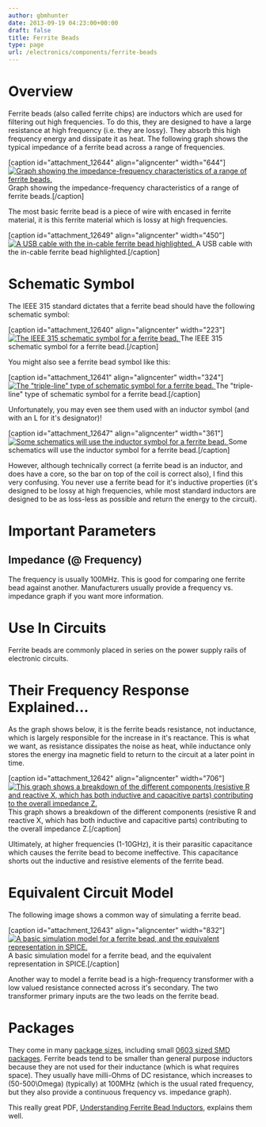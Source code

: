 ```yaml
---
author: gbmhunter
date: 2013-09-19 04:23:00+00:00
draft: false
title: Ferrite Beads
type: page
url: /electronics/components/ferrite-beads
---
```


# Overview

Ferrite beads (also called ferrite chips) are inductors which are used for filtering out high frequencies. To do this, they are designed to have a large resistance at high frequency (i.e. they are lossy). They absorb this high frequency energy and dissipate it as heat. The following graph shows the typical impedance of a ferrite bead across a range of frequencies.

[caption id="attachment_12644" align="aligncenter" width="644"][![Graph showing the impedance-frequency characteristics of a range of ferrite beads.](http://blog.mbedded.ninja/wp-content/uploads/2013/09/impedance-frequency-characteristics-graph-of-ferrite-beads.png)
](http://blog.mbedded.ninja/wp-content/uploads/2013/09/impedance-frequency-characteristics-graph-of-ferrite-beads.png) Graph showing the impedance-frequency characteristics of a range of ferrite beads.[/caption]

The most basic ferrite bead is a piece of wire with encased in ferrite material, it is this ferrite material which is lossy at high frequencies.

[caption id="attachment_12649" align="aligncenter" width="450"][![A USB cable with the in-cable ferrite bead highlighted.](http://blog.mbedded.ninja/wp-content/uploads/2013/09/usb-cable-with-ferrite-beads-annotated.png)
](http://blog.mbedded.ninja/wp-content/uploads/2013/09/usb-cable-with-ferrite-beads-annotated.png) A USB cable with the in-cable ferrite bead highlighted.[/caption]

# Schematic Symbol

The IEEE 315 standard dictates that a ferrite bead should have the following schematic symbol:

[caption id="attachment_12640" align="aligncenter" width="223"][![The IEEE 315 schematic symbol for a ferrite bead.](http://blog.mbedded.ninja/wp-content/uploads/2013/09/ferrite-bead-schematic-symbol-ieee-315-slanted-rectangle.png)
](http://blog.mbedded.ninja/wp-content/uploads/2013/09/ferrite-bead-schematic-symbol-ieee-315-slanted-rectangle.png) The IEEE 315 schematic symbol for a ferrite bead.[/caption]

You might also see a ferrite bead symbol like this:

[caption id="attachment_12641" align="aligncenter" width="324"][![The "triple-line" type of schematic symbol for a ferrite bead.](http://blog.mbedded.ninja/wp-content/uploads/2013/09/ferrite-bead-schematic-symbol-triple-line.png)
](http://blog.mbedded.ninja/wp-content/uploads/2013/09/ferrite-bead-schematic-symbol-triple-line.png) The "triple-line" type of schematic symbol for a ferrite bead.[/caption]

Unfortunately, you may even see them used with an inductor symbol (and with an L for it's designator)!

[caption id="attachment_12647" align="aligncenter" width="361"][![Some schematics will use the inductor symbol for a ferrite bead.](http://blog.mbedded.ninja/wp-content/uploads/2013/09/inductor-schematic-symbol-curly-with-bar.png)
](http://blog.mbedded.ninja/wp-content/uploads/2013/09/inductor-schematic-symbol-curly-with-bar.png) Some schematics will use the inductor symbol for a ferrite bead.[/caption]

However, although technically correct (a ferrite bead is an inductor, and does have a core, so the bar on top of the coil is correct also), I find this very confusing. You never use a ferrite bead for it's inductive properties (it's designed to be lossy at high frequencies, while most standard inductors are designed to be as loss-less as possible and return the energy to the circuit).

# Important Parameters

## Impedance (@ Frequency)

The frequency is usually 100MHz. This is good for comparing one ferrite bead against another. Manufacturers usually provide a frequency vs. impedance graph if you want more information.

# Use In Circuits

Ferrite beads are commonly placed in series on the power supply rails of electronic circuits.

# Their Frequency Response Explained...

As the graph shows below, it is the ferrite beads resistance, not inductance, which is largely responsible for the increase in it's reactance. This is what we want, as resistance dissipates the noise as heat, while inductance only stores the energy ina magnetic field to return to the circuit at a later point in time.

[caption id="attachment_12642" align="aligncenter" width="706"][![This graph shows a breakdown of the different components (resistive R and reactive X, which has both inductive and capacitive parts) contributing to the overall impedance Z.](http://blog.mbedded.ninja/wp-content/uploads/2013/09/impedance-frequency-characteristics-graph-of-ferrite-beads-showing-inductance-and-resistive-components.png)
](http://blog.mbedded.ninja/wp-content/uploads/2013/09/impedance-frequency-characteristics-graph-of-ferrite-beads-showing-inductance-and-resistive-components.png) This graph shows a breakdown of the different components (resistive R and reactive X, which has both inductive and capacitive parts) contributing to the overall impedance Z.[/caption]

Ultimately, at higher frequencies (1-10GHz), it is their parasitic capacitance which causes the ferrite bead to become ineffective. This capacitance shorts out the inductive and resistive elements of the ferrite bead.

# Equivalent Circuit Model

The following image shows a common way of simulating a ferrite bead.

[caption id="attachment_12643" align="aligncenter" width="832"][![A basic simulation model for a ferrite bead, and the equivalent representation in SPICE.](http://blog.mbedded.ninja/wp-content/uploads/2013/09/ferrite-bead-circuit-model-and-spice-simulation-setup.png)
](http://blog.mbedded.ninja/wp-content/uploads/2013/09/ferrite-bead-circuit-model-and-spice-simulation-setup.png) A basic simulation model for a ferrite bead, and the equivalent representation in SPICE.[/caption]

Another way to model a ferrite bead is a high-frequency transformer with a low valued resistance connected across it's secondary. The two transformer primary inputs are the two leads on the ferrite bead.

# Packages

They come in many [package sizes](http://blog.mbedded.ninja/electronics/circuit-design/component-packages), including small [0603 sized SMD packages](http://blog.mbedded.ninja/electronics/circuit-design/component-packages#chip-packages-and-the-eiaj-standard). Ferrite beads tend to be smaller than general purpose inductors because they are not used for their inductance (which is what requires space). They usually have milli-Ohms of DC resistance, which increases to \(50-500\Omega\) (typically) at 100MHz (which is the usual rated frequency, but they also provide a continuous frequency vs. impedance graph).

This really great PDF, [Understanding Ferrite Bead Inductors](http://lpvo.fe.uni-lj.si/fileadmin/files/Izobrazevanje/RES/Gradiva/07/Ferrite%20beads.pdf), explains them well.
